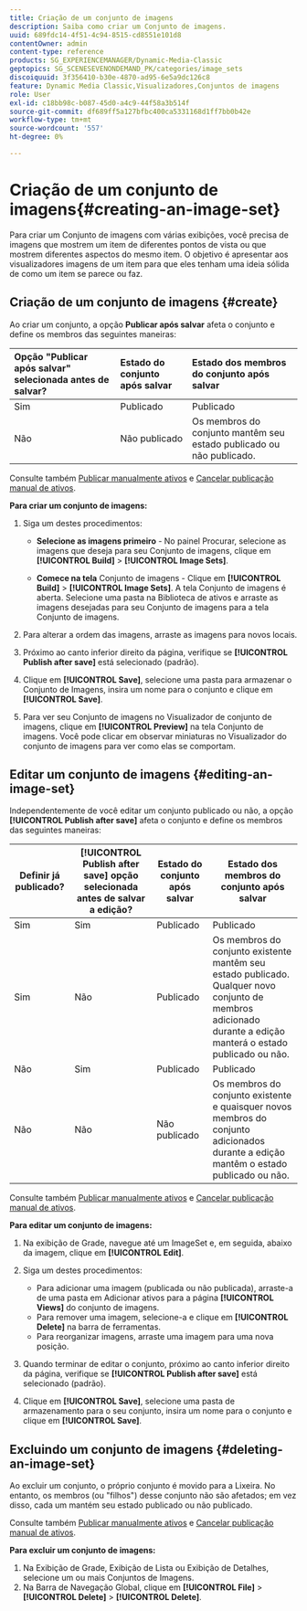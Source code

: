 ```yaml
---
title: Criação de um conjunto de imagens
description: Saiba como criar um Conjunto de imagens.
uuid: 689fdc14-4f51-4c94-8515-cd8551e101d8
contentOwner: admin
content-type: reference
products: SG_EXPERIENCEMANAGER/Dynamic-Media-Classic
geptopics: SG_SCENESEVENONDEMAND_PK/categories/image_sets
discoiquuid: 3f356410-b30e-4870-ad95-6e5a9dc126c8
feature: Dynamic Media Classic,Visualizadores,Conjuntos de imagens
role: User
exl-id: c18bb98c-b087-45d0-a4c9-44f58a3b514f
source-git-commit: df689ff5a127bfbc400ca5331168d1ff7bb0b42e
workflow-type: tm+mt
source-wordcount: '557'
ht-degree: 0%

---
```


# Criação de um conjunto de imagens{#creating-an-image-set}

Para criar um Conjunto de imagens com várias exibições, você precisa de imagens que mostrem um item de diferentes pontos de vista ou que mostrem diferentes aspectos do mesmo item. O objetivo é apresentar aos visualizadores imagens de um item para que eles tenham uma ideia sólida de como um item se parece ou faz.

## Criação de um conjunto de imagens {#create}

Ao criar um conjunto, a opção **Publicar após salvar** afeta o conjunto e define os membros das seguintes maneiras:

| Opção &quot;Publicar após salvar&quot; selecionada antes de salvar? | Estado do conjunto após salvar | Estado dos membros do conjunto após salvar |
|:--- |:--- |:--- |
| Sim | Publicado | Publicado |
| Não | Não publicado | Os membros do conjunto mantêm seu estado publicado ou não publicado. |

Consulte também [Publicar manualmente ativos](publishing-files.md#manually_publishing_assets) e [Cancelar publicação manual de ativos](publishing-files.md#manually_unpublishing_assets).

**Para criar um conjunto de imagens:**

1. Siga um destes procedimentos:

   * **Selecione as imagens primeiro**  - No painel Procurar, selecione as imagens que deseja para seu Conjunto de imagens, clique em  **[!UICONTROL Build]** >  **[!UICONTROL Image Sets]**.

   * **Comece na tela**  Conjunto de imagens - Clique em  **[!UICONTROL Build]** >  **[!UICONTROL Image Sets]**. A tela Conjunto de imagens é aberta. Selecione uma pasta na Biblioteca de ativos e arraste as imagens desejadas para seu Conjunto de imagens para a tela Conjunto de imagens.

1. Para alterar a ordem das imagens, arraste as imagens para novos locais.
1. Próximo ao canto inferior direito da página, verifique se **[!UICONTROL Publish after save]** está selecionado (padrão).
1. Clique em **[!UICONTROL Save]**, selecione uma pasta para armazenar o Conjunto de Imagens, insira um nome para o conjunto e clique em **[!UICONTROL Save]**.
1. Para ver seu Conjunto de imagens no Visualizador de conjunto de imagens, clique em **[!UICONTROL Preview]** na tela Conjunto de imagens. Você pode clicar em observar miniaturas no Visualizador do conjunto de imagens para ver como elas se comportam.

## Editar um conjunto de imagens {#editing-an-image-set}

Independentemente de você editar um conjunto publicado ou não, a opção **[!UICONTROL Publish after save]** afeta o conjunto e define os membros das seguintes maneiras:

| Definir já publicado? | **[!UICONTROL Publish after save]** opção selecionada antes de salvar a edição? | Estado do conjunto após salvar | Estado dos membros do conjunto após salvar |
|--- |--- |--- |--- |
| Sim | Sim | Publicado | Publicado |
| Sim | Não | Publicado | Os membros do conjunto existente mantêm seu estado publicado. Qualquer novo conjunto de membros adicionado durante a edição manterá o estado publicado ou não. |
| Não | Sim | Publicado | Publicado |
| Não | Não | Não publicado | Os membros do conjunto existente e quaisquer novos membros do conjunto adicionados durante a edição mantêm o estado publicado ou não. |

Consulte também [Publicar manualmente ativos](publishing-files.md#manually_publishing_assets) e [Cancelar publicação manual de ativos](publishing-files.md#manually_unpublishing_assets).

**Para editar um conjunto de imagens:**

1. Na exibição de Grade, navegue até um ImageSet e, em seguida, abaixo da imagem, clique em **[!UICONTROL Edit]**.
1. Siga um destes procedimentos:

   * Para adicionar uma imagem (publicada ou não publicada), arraste-a de uma pasta em Adicionar ativos para a página **[!UICONTROL Views]** do conjunto de imagens.
   * Para remover uma imagem, selecione-a e clique em **[!UICONTROL Delete]** na barra de ferramentas.
   * Para reorganizar imagens, arraste uma imagem para uma nova posição.

1. Quando terminar de editar o conjunto, próximo ao canto inferior direito da página, verifique se **[!UICONTROL Publish after save]** está selecionado (padrão).
1. Clique em **[!UICONTROL Save]**, selecione uma pasta de armazenamento para o seu conjunto, insira um nome para o conjunto e clique em **[!UICONTROL Save]**.

## Excluindo um conjunto de imagens {#deleting-an-image-set}

Ao excluir um conjunto, o próprio conjunto é movido para a Lixeira. No entanto, os membros (ou &quot;filhos&quot;) desse conjunto não são afetados; em vez disso, cada um mantém seu estado publicado ou não publicado.

Consulte também [Publicar manualmente ativos](publishing-files.md#manually_publishing_assets) e [Cancelar publicação manual de ativos](publishing-files.md#manually_unpublishing_assets).

**Para excluir um conjunto de imagens:**

1. Na Exibição de Grade, Exibição de Lista ou Exibição de Detalhes, selecione um ou mais Conjuntos de Imagens.
1. Na Barra de Navegação Global, clique em **[!UICONTROL File]** > **[!UICONTROL Delete]** > **[!UICONTROL Delete]**.
